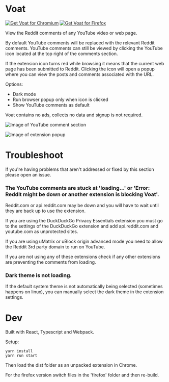 # Voat

<a href="https://chrome.google.com/webstore/detail/voat-reddit-comments-on-y/amlfbbehleledmbphnielafhieceggal"><img src="https://raw.githubusercontent.com/z0ccc/voat-extension/master/promo/chrome.png" alt="Get Voat for Chromium"></a>
<a href="https://addons.mozilla.org/en-CA/firefox/addon/voat/"><img src="https://raw.githubusercontent.com/z0ccc/voat-extension/master/promo/firefox.png" alt="Get Voat for Firefox"></a>

View the Reddit comments of any YouTube video or web page.

By default YouTube comments will be replaced with the relevant Reddit comments. YouTube comments can still be viewed by clicking the YouTube icon located at the top right of the comments section.

If the extension icon turns red while browsing it means that the current web page has been submitted to Reddit. Clicking the icon will open a popup where you can view the posts and comments associated with the URL.

Options:

- Dark mode
- Run browser popup only when icon is clicked
- Show YouTube comments as default

Voat contains no ads, collects no data and signup is not required.

![Image of YouTube comment section](https://raw.githubusercontent.com/z0ccc/voat-extension/master/promo/screenshot-1.png)

![Image of extension popup](https://raw.githubusercontent.com/z0ccc/voat-extension/master/promo/screenshot-2.png)

# Troubleshoot

If you're having problems that aren't addressed or fixed by this section please open an issue.

### The YouTube comments are stuck at 'loading...' or 'Error: Reddit might be down or another extension is blocking Voat'.

Reddit.com or api.reddit.com may be down and you will have to wait until they are back up to use the extension.

If you are using the DuckDuckGo Privacy Essentials extension you must go to the settings of the DuckDuckGo extension and add api.reddit.com and youtube.com as unprotected sites.

If you are using uMatrix or uBlock origin advanced mode you need to allow the Reddit 3rd party domain to run on YouTube.

If you are not using any of these extensions check if any other extensions are preventing the comments from loading.

### Dark theme is not loading.

If the default system theme is not automatically being selected (sometimes happens on linux), you can manually select the dark theme in the extension settings.


# Dev

Built with React, Typescript and Webpack.

Setup:

```
yarn install
yarn run start
```

Then load the dist folder as an unpacked extension in Chrome.

For the firefox version switch files in the 'firefox' folder and then re-build.

